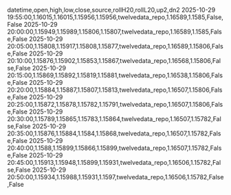 datetime,open,high,low,close,source,rollH20,rollL20,up2,dn2
2025-10-29 19:55:00,1.16015,1.16015,1.15956,1.15956,twelvedata_repo,1.16589,1.1585,False,False
2025-10-29 20:00:00,1.15949,1.15989,1.15806,1.15807,twelvedata_repo,1.16589,1.1585,False,False
2025-10-29 20:05:00,1.15808,1.15917,1.15808,1.15877,twelvedata_repo,1.16589,1.15806,False,False
2025-10-29 20:10:00,1.15876,1.15902,1.15853,1.15867,twelvedata_repo,1.16568,1.15806,False,False
2025-10-29 20:15:00,1.15869,1.15892,1.15819,1.15881,twelvedata_repo,1.16538,1.15806,False,False
2025-10-29 20:20:00,1.15884,1.15887,1.15807,1.15813,twelvedata_repo,1.16507,1.15806,False,False
2025-10-29 20:25:00,1.15872,1.15878,1.15782,1.15791,twelvedata_repo,1.16507,1.15806,False,False
2025-10-29 20:30:00,1.15789,1.15865,1.15783,1.15864,twelvedata_repo,1.16507,1.15782,False,False
2025-10-29 20:35:00,1.15876,1.15884,1.1584,1.15868,twelvedata_repo,1.16507,1.15782,False,False
2025-10-29 20:40:00,1.1588,1.15899,1.15866,1.15899,twelvedata_repo,1.16507,1.15782,False,False
2025-10-29 20:45:00,1.15913,1.15948,1.15899,1.15931,twelvedata_repo,1.16506,1.15782,False,False
2025-10-29 20:50:00,1.15934,1.15988,1.15931,1.1597,twelvedata_repo,1.16506,1.15782,False,False

